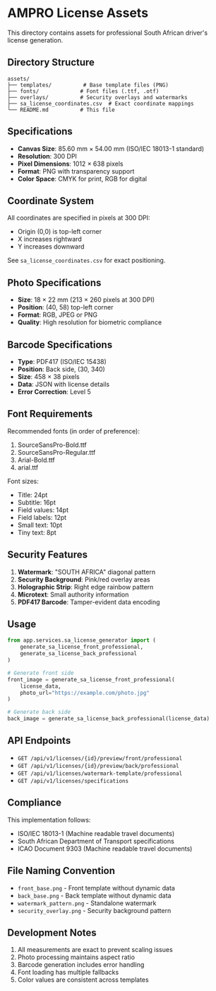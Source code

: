 # AMPRO License Assets

This directory contains assets for professional South African driver's license generation.

## Directory Structure

```
assets/
├── templates/          # Base template files (PNG)
├── fonts/             # Font files (.ttf, .otf)
├── overlays/          # Security overlays and watermarks
├── sa_license_coordinates.csv  # Exact coordinate mappings
└── README.md          # This file
```

## Specifications

- **Canvas Size**: 85.60 mm × 54.00 mm (ISO/IEC 18013-1 standard)
- **Resolution**: 300 DPI
- **Pixel Dimensions**: 1012 × 638 pixels
- **Format**: PNG with transparency support
- **Color Space**: CMYK for print, RGB for digital

## Coordinate System

All coordinates are specified in pixels at 300 DPI:
- Origin (0,0) is top-left corner
- X increases rightward
- Y increases downward

See `sa_license_coordinates.csv` for exact positioning.

## Photo Specifications

- **Size**: 18 × 22 mm (213 × 260 pixels at 300 DPI)
- **Position**: (40, 58) top-left corner
- **Format**: RGB, JPEG or PNG
- **Quality**: High resolution for biometric compliance

## Barcode Specifications

- **Type**: PDF417 (ISO/IEC 15438)
- **Position**: Back side, (30, 340)
- **Size**: 458 × 38 pixels
- **Data**: JSON with license details
- **Error Correction**: Level 5

## Font Requirements

Recommended fonts (in order of preference):
1. SourceSansPro-Bold.ttf
2. SourceSansPro-Regular.ttf
3. Arial-Bold.ttf
4. arial.ttf

Font sizes:
- Title: 24pt
- Subtitle: 16pt
- Field values: 14pt
- Field labels: 12pt
- Small text: 10pt
- Tiny text: 8pt

## Security Features

1. **Watermark**: "SOUTH AFRICA" diagonal pattern
2. **Security Background**: Pink/red overlay areas
3. **Holographic Strip**: Right edge rainbow pattern
4. **Microtext**: Small authority information
5. **PDF417 Barcode**: Tamper-evident data encoding

## Usage

```python
from app.services.sa_license_generator import (
    generate_sa_license_front_professional,
    generate_sa_license_back_professional
)

# Generate front side
front_image = generate_sa_license_front_professional(
    license_data, 
    photo_url="https://example.com/photo.jpg"
)

# Generate back side
back_image = generate_sa_license_back_professional(license_data)
```

## API Endpoints

- `GET /api/v1/licenses/{id}/preview/front/professional`
- `GET /api/v1/licenses/{id}/preview/back/professional`
- `GET /api/v1/licenses/watermark-template/professional`
- `GET /api/v1/licenses/specifications`

## Compliance

This implementation follows:
- ISO/IEC 18013-1 (Machine readable travel documents)
- South African Department of Transport specifications
- ICAO Document 9303 (Machine readable travel documents)

## File Naming Convention

- `front_base.png` - Front template without dynamic data
- `back_base.png` - Back template without dynamic data
- `watermark_pattern.png` - Standalone watermark
- `security_overlay.png` - Security background pattern

## Development Notes

1. All measurements are exact to prevent scaling issues
2. Photo processing maintains aspect ratio
3. Barcode generation includes error handling
4. Font loading has multiple fallbacks
5. Color values are consistent across templates 